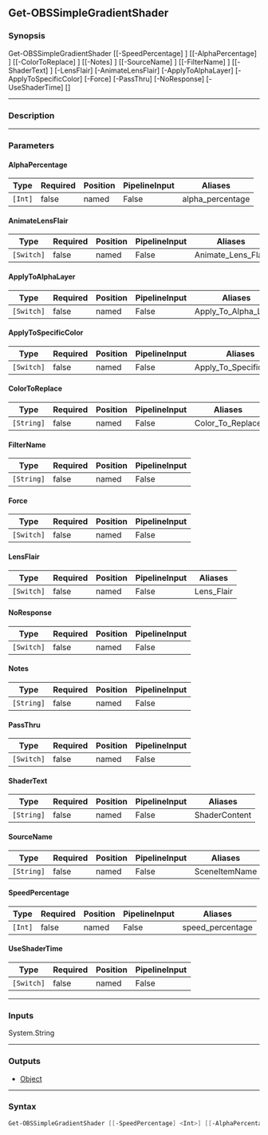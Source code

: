 Get-OBSSimpleGradientShader
---------------------------

### Synopsis
Get-OBSSimpleGradientShader [[-SpeedPercentage] <int>] [[-AlphaPercentage] <int>] [[-ColorToReplace] <string>] [[-Notes] <string>] [[-SourceName] <string>] [[-FilterName] <string>] [[-ShaderText] <string>] [-LensFlair] [-AnimateLensFlair] [-ApplyToAlphaLayer] [-ApplyToSpecificColor] [-Force] [-PassThru] [-NoResponse] [-UseShaderTime] [<CommonParameters>]

---

### Description

---

### Parameters
#### **AlphaPercentage**

|Type   |Required|Position|PipelineInput|Aliases         |
|-------|--------|--------|-------------|----------------|
|`[Int]`|false   |named   |False        |alpha_percentage|

#### **AnimateLensFlair**

|Type      |Required|Position|PipelineInput|Aliases           |
|----------|--------|--------|-------------|------------------|
|`[Switch]`|false   |named   |False        |Animate_Lens_Flair|

#### **ApplyToAlphaLayer**

|Type      |Required|Position|PipelineInput|Aliases             |
|----------|--------|--------|-------------|--------------------|
|`[Switch]`|false   |named   |False        |Apply_To_Alpha_Layer|

#### **ApplyToSpecificColor**

|Type      |Required|Position|PipelineInput|Aliases                |
|----------|--------|--------|-------------|-----------------------|
|`[Switch]`|false   |named   |False        |Apply_To_Specific_Color|

#### **ColorToReplace**

|Type      |Required|Position|PipelineInput|Aliases         |
|----------|--------|--------|-------------|----------------|
|`[String]`|false   |named   |False        |Color_To_Replace|

#### **FilterName**

|Type      |Required|Position|PipelineInput|
|----------|--------|--------|-------------|
|`[String]`|false   |named   |False        |

#### **Force**

|Type      |Required|Position|PipelineInput|
|----------|--------|--------|-------------|
|`[Switch]`|false   |named   |False        |

#### **LensFlair**

|Type      |Required|Position|PipelineInput|Aliases   |
|----------|--------|--------|-------------|----------|
|`[Switch]`|false   |named   |False        |Lens_Flair|

#### **NoResponse**

|Type      |Required|Position|PipelineInput|
|----------|--------|--------|-------------|
|`[Switch]`|false   |named   |False        |

#### **Notes**

|Type      |Required|Position|PipelineInput|
|----------|--------|--------|-------------|
|`[String]`|false   |named   |False        |

#### **PassThru**

|Type      |Required|Position|PipelineInput|
|----------|--------|--------|-------------|
|`[Switch]`|false   |named   |False        |

#### **ShaderText**

|Type      |Required|Position|PipelineInput|Aliases      |
|----------|--------|--------|-------------|-------------|
|`[String]`|false   |named   |False        |ShaderContent|

#### **SourceName**

|Type      |Required|Position|PipelineInput|Aliases      |
|----------|--------|--------|-------------|-------------|
|`[String]`|false   |named   |False        |SceneItemName|

#### **SpeedPercentage**

|Type   |Required|Position|PipelineInput|Aliases         |
|-------|--------|--------|-------------|----------------|
|`[Int]`|false   |named   |False        |speed_percentage|

#### **UseShaderTime**

|Type      |Required|Position|PipelineInput|
|----------|--------|--------|-------------|
|`[Switch]`|false   |named   |False        |

---

### Inputs
System.String

---

### Outputs
* [Object](https://learn.microsoft.com/en-us/dotnet/api/System.Object)

---

### Syntax
```PowerShell
Get-OBSSimpleGradientShader [[-SpeedPercentage] <Int>] [[-AlphaPercentage] <Int>] [-LensFlair <Switch>] [-AnimateLensFlair <Switch>] [-ApplyToAlphaLayer <Switch>] [-ApplyToSpecificColor <Switch>] [[-ColorToReplace] <String>] [[-Notes] <String>] [[-SourceName] <String>] [[-FilterName] <String>] [[-ShaderText] <String>] [-Force <Switch>] [-PassThru <Switch>] [-NoResponse <Switch>] [-UseShaderTime <Switch>] [<CommonParameters>]
```
